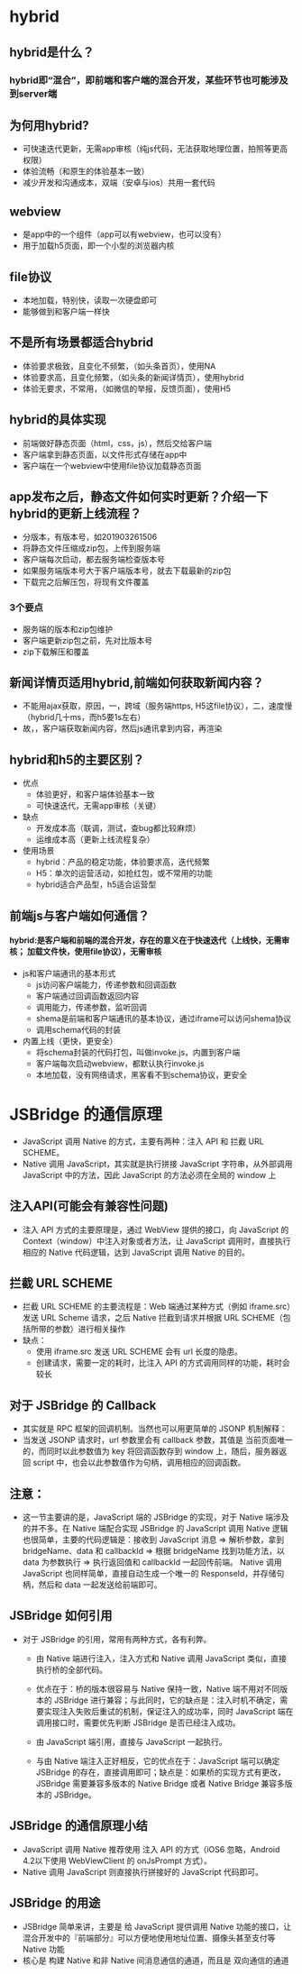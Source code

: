 # hybrid
## hybrid是什么？
### hybrid即“混合”，即前端和客户端的混合开发，某些环节也可能涉及到server端
## 为何用hybrid?
  - 可快速迭代更新，无需app审核（纯js代码，无法获取地理位置，拍照等更高权限）
  - 体验流畅（和原生的体验基本一致）
  - 减少开发和沟通成本，双端（安卓与ios）共用一套代码
## webview
  - 是app中的一个组件（app可以有webview，也可以没有）
  - 用于加载h5页面，即一个小型的浏览器内核
## file协议
  - 本地加载，特别快，读取一次硬盘即可
  - 能够做到和客户端一样快
## 不是所有场景都适合hybrid
  - 体验要求极致，且变化不频繁，（如头条首页），使用NA
  - 体验要求高，且变化频繁，（如头条的新闻详情页），使用hybrid
  - 体验无要求，不常用，（如微信的举报，反馈页面），使用H5
## hybrid的具体实现
  - 前端做好静态页面（html，css，js），然后交给客户端
  - 客户端拿到静态页面，以文件形式存储在app中
  - 客户端在一个webview中使用file协议加载静态页面

## app发布之后，静态文件如何实时更新？介绍一下hybrid的更新上线流程？
  - 分版本，有版本号，如201903261506
  - 将静态文件压缩成zip包，上传到服务端
  - 客户端每次启动，都去服务端检查版本号
  - 如果服务端版本号大于客户端版本号，就去下载最新的zip包
  - 下载完之后解压包，将现有文件覆盖
### 3个要点
  - 服务端的版本和zip包维护
  - 客户端更新zip包之前，先对比版本号
  - zip下载解压和覆盖
## 新闻详情页适用hybrid,前端如何获取新闻内容？
  - 不能用ajax获取，原因，一，跨域（服务端https, H5这file协议），二，速度慢（hybrid几十ms，而h5要1s左右）
  - 故，，客户端获取新闻内容，然后js通讯拿到内容，再渲染
## hybrid和h5的主要区别？
  - 优点
    - 体验更好，和客户端体验基本一致
    - 可快速迭代，无需app审核（关键）
  - 缺点
    - 开发成本高（联调，测试，查bug都比较麻烦）
    - 运维成本高（更新上线流程复杂）
  - 使用场景
    - hybrid：产品的稳定功能，体验要求高，迭代频繁
    - H5：单次的运营活动，如抢红包，或不常用的功能
    - hybrid适合产品型，h5适合运营型
## 前端js与客户端如何通信？

#### hybrid:是客户端和前端的混合开发，存在的意义在于快速迭代（上线快，无需审核； 加载文件快，使用file协议），无需审核

- js和客户端通讯的基本形式
  - js访问客户端能力，传递参数和回调函数
  - 客户端通过回调函数返回内容
  - 调用能力，传递参数，监听回调
  - shema是前端和客户端通讯的基本协议，通过iframe可以访问shema协议
  - 调用schema代码的封装
- 内置上线（更快，更安全）
  - 将schema封装的代码打包，叫做invoke.js，内置到客户端
  - 客户端每次启动webview，都默认执行invoke.js
  - 本地加载，没有网络请求，黑客看不到schema协议，更安全
  
# JSBridge 的通信原理
  - JavaScript 调用 Native 的方式，主要有两种：注入 API 和 拦截 URL SCHEME。
  - Native 调用 JavaScript，其实就是执行拼接 JavaScript 字符串，从外部调用 JavaScript 中的方法，因此 JavaScript 的方法必须在全局的 window 上
## 注入API(可能会有兼容性问题)
  - 注入 API 方式的主要原理是，通过 WebView 提供的接口，向 JavaScript 的 Context（window）中注入对象或者方法，让 JavaScript 调用时，直接执行相应的 Native 代码逻辑，达到 JavaScript 调用 Native 的目的。
## 拦截 URL SCHEME
  - 拦截 URL SCHEME 的主要流程是：Web 端通过某种方式（例如 iframe.src）发送 URL Scheme 请求，之后 Native 拦截到请求并根据 URL SCHEME（包括所带的参数）进行相关操作
  - 缺点：
    - 使用 iframe.src 发送 URL SCHEME 会有 url 长度的隐患。
    - 创建请求，需要一定的耗时，比注入 API 的方式调用同样的功能，耗时会较长
## 对于 JSBridge 的 Callback
  - 其实就是 RPC 框架的回调机制。当然也可以用更简单的 JSONP 机制解释：
  - 当发送 JSONP 请求时，url 参数里会有 callback 参数，其值是 当前页面唯一 的，而同时以此参数值为 key 将回调函数存到 window 上，随后，服务器返回 script 中，也会以此参数值作为句柄，调用相应的回调函数。

## 注意：
  - 这一节主要讲的是，JavaScript 端的 JSBridge 的实现，对于 Native 端涉及的并不多。在 Native 端配合实现 JSBridge 的 JavaScript 调用 Native 逻辑也很简单，主要的代码逻辑是：接收到 JavaScript 消息 => 解析参数，拿到 bridgeName、data 和 callbackId => 根据 bridgeName 找到功能方法，以 data 为参数执行 => 执行返回值和 callbackId 一起回传前端。 Native 调用 JavaScript 也同样简单，直接自动生成一个唯一的 ResponseId，并存储句柄，然后和 data 一起发送给前端即可。
## JSBridge 如何引用
   - 对于 JSBridge 的引用，常用有两种方式，各有利弊。
     - 由 Native 端进行注入，注入方式和 Native 调用 JavaScript 类似，直接执行桥的全部代码。
     - 优点在于：桥的版本很容易与 Native 保持一致，Native 端不用对不同版本的 JSBridge 进行兼容；与此同时，它的缺点是：注入时机不确定，需要实现注入失败后重试的机制，保证注入的成功率，同时 JavaScript 端在调用接口时，需要优先判断 JSBridge 是否已经注入成功。

     - 由 JavaScript 端引用，直接与 JavaScript 一起执行。
     - 与由 Native 端注入正好相反，它的优点在于：JavaScript 端可以确定 JSBridge 的存在，直接调用即可；缺点是：如果桥的实现方式有更改，JSBridge 需要兼容多版本的 Native Bridge 或者 Native Bridge 兼容多版本的 JSBridge。
## JSBridge 的通信原理小结
  - JavaScript 调用 Native 推荐使用 注入 API 的方式（iOS6 忽略，Android 4.2以下使用 WebViewClient 的 onJsPrompt 方式）。
  - Native 调用 JavaScript 则直接执行拼接好的 JavaScript 代码即可。
## JSBridge 的用途
  - JSBridge 简单来讲，主要是 给 JavaScript 提供调用 Native 功能的接口，让混合开发中的『前端部分』可以方便地使用地址位置、摄像头甚至支付等 Native 功能
  - 核心是 构建 Native 和非 Native 间消息通信的通道，而且是 双向通信的通道
